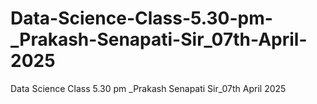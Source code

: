 # Data-Science-Class-5.30-pm-_Prakash-Senapati-Sir_07th-April-2025
Data Science Class 5.30 pm _Prakash Senapati Sir_07th April 2025
